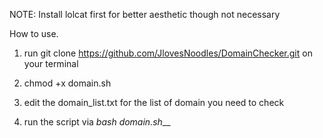NOTE: Install lolcat first for better aesthetic though not necessary


How to use.

1. run git clone https://github.com/JlovesNoodles/DomainChecker.git on your terminal

2. chmod +x domain.sh

3. edit the domain_list.txt for the list of domain you need to check

4. run the script via _bash domain.sh___

